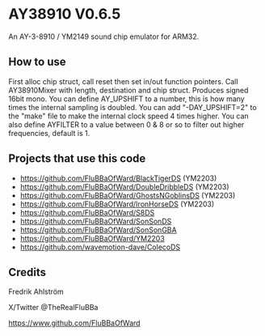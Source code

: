 # AY38910 V0.6.5

An AY-3-8910 / YM2149 sound chip emulator for ARM32.

## How to use

First alloc chip struct, call reset then set in/out function pointers.
Call AY38910Mixer with length, destination and chip struct.
Produces signed 16bit mono.
You can define AY_UPSHIFT to a number, this is how many times the internal
sampling is doubled. You can add "-DAY_UPSHIFT=2" to the "make" file to
make the internal clock speed 4 times higher.
You can also define AYFILTER to a value between 0 & 8 or so to filter out
higher frequencies, default is 1.

## Projects that use this code

* https://github.com/FluBBaOfWard/BlackTigerDS (YM2203)
* https://github.com/FluBBaOfWard/DoubleDribbleDS (YM2203)
* https://github.com/FluBBaOfWard/GhostsNGoblinsDS (YM2203)
* https://github.com/FluBBaOfWard/IronHorseDS (YM2203)
* https://github.com/FluBBaOfWard/S8DS
* https://github.com/FluBBaOfWard/SonSonDS
* https://github.com/FluBBaOfWard/SonSonGBA
* https://github.com/FluBBaOfWard/YM2203
* https://github.com/wavemotion-dave/ColecoDS

## Credits

Fredrik Ahlström

X/Twitter @TheRealFluBBa

https://www.github.com/FluBBaOfWard
